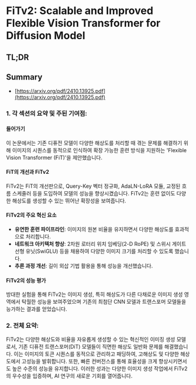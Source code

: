 # FiTv2: Scalable and Improved Flexible Vision Transformer for Diffusion Model
## TL;DR
## Summary
- [https://arxiv.org/pdf/2410.13925.pdf](https://arxiv.org/pdf/2410.13925.pdf)

### 1. 각 섹션의 요약 및 주된 기여점:

#### 들어가기
이 논문에서는 기존 디퓨전 모델이 다양한 해상도를 처리할 때 겪는 문제를 해결하기 위해 이미지의 시퀀스를 동적으로 인식하여 확장 가능한 훈련 방식을 지원하는 'Flexible Vision Transformer (FiT)'을 제안했습니다.

#### FiT의 개선과 FiTv2
FiTv2는 FiT의 개선판으로, Query-Key 벡터 정규화, AdaLN-LoRA 모듈, 교정된 흐름 스케줄러 등을 도입하여 모델의 성능을 향상시켰습니다. FiTv2는 훈련 없이도 다양한 해상도를 생성할 수 있는 뛰어난 확장성을 보여줍니다.

#### FiTv2의 주요 혁신 요소
- **유연한 훈련 파이프라인**: 이미지의 원본 비율을 유지하면서 다양한 해상도를 효과적으로 처리합니다.
- **네트워크 아키텍처 향상**: 2차원 로터리 위치 임베딩(2-D RoPE) 및 스위시 게이트 선형 유닛(SwiGLU) 등을 채용하여 다양한 이미지 크기를 처리할 수 있도록 했습니다.
- **추론 과정 개선**: 길이 외삽 기법 활용을 통해 성능을 개선했습니다.

#### FiTv2의 성능 평가
방대한 실험을 통해 FiTv2는 이미지 생성, 특히 해상도가 다른 다채로운 이미지 생성 영역에서 탁월한 성능을 보여주었으며 기존의 최첨단 CNN 모델과 트랜스포머 모델들을 능가하는 결과를 얻었습니다.

### 2. 전체 요약:

FiTv2는 다양한 해상도와 비율을 자유롭게 생성할 수 있는 혁신적인 이미징 생성 모델로서, 기존 디퓨전 트랜스포머(DiT) 모델들이 직면한 해상도 일반화 문제를 해결했습니다. 이는 이미지의 토큰 시퀀스를 동적으로 관리하고 패딩하여, 고해상도 및 다양한 해상도에서 고성능을 발휘합니다. 또한, 빠른 컨버전스를 통해 효율성을 크게 향상시키면서도 높은 수준의 성능을 유지합니다. 이러한 성과는 다양한 이미지 생성 작업에서 FiTv2의 우수성을 입증하며, AI 연구의 새로운 기회를 열어줍니다. 